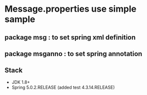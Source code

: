 # Message.properties use simple sample

## package msg : to set spring xml definition 

## package msganno : to set spring annotation

## Stack
- JDK 1.8+
- Spring 5.0.2.RELEASE (added test 4.3.14.RELEASE)
